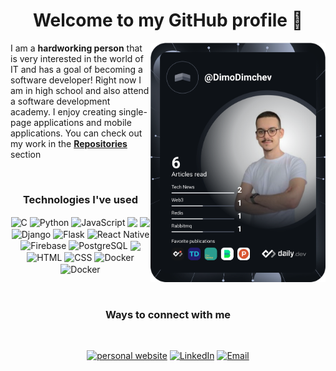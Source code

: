 <h1 align="center"> Welcome to my GitHub profile 👋 </h1>

<!--
**DimoDimchev/DimoDimchev** is a ✨ _special_ ✨ repository because its `README.md` (this file) appears on your GitHub profile.

-->

<a href="https://app.daily.dev/DimoDimchev"><img src="https://github.com/DimoDimchev/DimoDimchev/blob/main/devcard.svg" width="280" align="right" alt="Dimo Dimchev's Dev Card"/></a>

I am a **hardworking person** that is very interested in the world of IT and has a goal of becoming a software developer! Right now I am in high school and also attend a software development academy. I enjoy creating single-page applications and mobile applications. You can check out my work in the [**Repositories**](https://github.com/DimoDimchev?tab=repositories) section


  
<!-- <p align="center">
  <a href="https://github.com/DimoDimchev">
    <img height="150em" src="https://github-readme-stats.vercel.app/api?username=DimoDimchev&theme=dark&show_icons=true" />
    <img height="150em" src="https://github-readme-stats.vercel.app/api/top-langs/?username=DimoDimchev&theme=dark&layout=compact&hide=HTML,CSS" />
  </a>
</p> -->

<br>

<h3 align="center">Technologies I've used</h3>

<!-- | Technology | Purpose of use |
| :----------: | -------------- |
| <img align="center" alt="C" width="35px" src="https://cdn.jsdelivr.net/npm/programming-languages-logos/src/c/c.png"/><img align="center" alt="C++" width="35px" src="https://cdn.jsdelivr.net/npm/programming-languages-logos/src/cpp/cpp.png"/>| Currently exploring [data structures & algorithms with C and C++](https://github.com/DimoDimchev/LearningDataStructures) |
| <img align="center" alt="Python" width="35px" src="https://cdn.jsdelivr.net/npm/programming-languages-logos/src/python/python.png"/>| Learned the fundamentals of programming and advanced programming concepts during my time at the Software University, where I completed the following courses:</br>- [Programming Basics with Python](https://github.com/DimoDimchev/SoftUni-Python-Basics)</br>- [Programming Fundamentals with Python](https://github.com/DimoDimchev/SoftUni-Python-Fundamentals)</br>- [Python Advanced](https://github.com/DimoDimchev/SoftUni-Python-Advanced)</br>- [Python OOP](https://github.com/DimoDimchev/Softuni-Python-OOP)</br>- [Python Web Basics](https://github.com/DimoDimchev/SoftUni-Python-Web-Basics)</br>- [Django Framework](https://github.com/DimoDimchev/SoftUni-Python-Web-Django)</br></br>Developed an app for an [assesment](https://github.com/DimoDimchev/Access-Control) and other small applications like the [2048 game](https://github.com/DimoDimchev/2048) |
| <img align="center" alt="JavaScript" width="35px" src="https://cdn.jsdelivr.net/npm/programming-languages-logos/src/javascript/javascript.png"/>| An essential programming language in the modern world that I use for creating Single Page Applications, mobile applications with React Native and more |
|<img align="center" width="40px" src="https://img.icons8.com/color/48/000000/nodejs.png"/> <img align="center" width="35" src="https://www.vectorlogo.zone/logos/expressjs/expressjs-ar21.svg"/>|Used Node JS and Express JS to build RESTful API's for projects such as my [real-time chat application](https://github.com/DimoDimchev/RealTimeChat) |
| <img align="center" alt="Django" width="50px" src="https://img.icons8.com/color/48/000000/django.png"/>| Used for learning web development with Python, created my [personal website](http://www.dimodimchev.me/) using Django and learned a very powerful framework overall |
| <img align="center" alt="React Native" width="35px" src="https://img.icons8.com/color/48/000000/react-native.png"/>| Learned React in order to build single-page applications in the most efficient way. Learned mobile development with React Native, built several small apps like a [Budget Tracker](https://github.com/DimoDimchev/BudgetTracker) and [Movie Reviews app and a ToDo list app](https://github.com/DimoDimchev/LearningReactNative). A powerful tool that I plan to use for developing mobile applications I have in mind |
| <img align="center" alt="Firebase" width="35px" src="https://img.icons8.com/color/48/000000/firebase.png"/>| Used this for easily creating databases for my JavaScript Single Page Applications and some React Native applications |
| <img align="center" alt="PostgreSQL" width="35" src="https://img.icons8.com/color/48/000000/postgreesql.png"/>| Used for the databases of my Django apps |
| <img align="center" width="35" src="https://img.icons8.com/color/48/000000/mongodb.png"/> | Used MongoDB as a database for some of the single-page applications I've built |
| <img align="center" alt="HTML" width="35" src="https://img.icons8.com/color/48/000000/html-5--v1.png"/>  <img align="center" alt="CSS" width="35" src="https://img.icons8.com/color/48/000000/css3.png"/>| Learned these essential technologies for developing any website or Single Page Application like [LetItAllOut](https://github.com/DimoDimchev/LetItAllOut)- a SPA I developed | -->

<p align="center">
	<img align="center" alt="C" width="35px" src="https://cdn.jsdelivr.net/npm/programming-languages-logos/src/c/c.png"/>
	<img align="center" alt="Python" width="35px" src="https://cdn.jsdelivr.net/npm/programming-languages-logos/src/python/python.png"/>
	<img align="center" alt="JavaScript" width="35px" src="https://cdn.jsdelivr.net/npm/programming-languages-logos/src/javascript/javascript.png"/>
	<img align="center" width="40px" src="https://img.icons8.com/color/48/000000/nodejs.png"/>
	<img align="center" width="50" src="https://www.vectorlogo.zone/logos/expressjs/expressjs-ar21.svg"/>
	<img align="center" alt="Django" width="50px" src="https://img.icons8.com/color/48/000000/django.png"/>
	<img align="center" alt="Flask" width="60px" src="https://www.vectorlogo.zone/logos/pocoo_flask/pocoo_flask-ar21.svg"/>
	<img align="center" alt="React Native" width="35px" src="https://img.icons8.com/color/48/000000/react-native.png"/>
	<img align="center" alt="Firebase" width="35px" src="https://img.icons8.com/color/48/000000/firebase.png"/>
	<img align="center" alt="PostgreSQL" width="35" src="https://img.icons8.com/color/48/000000/postgreesql.png"/>
	<img align="center" width="35" src="https://img.icons8.com/color/48/000000/mongodb.png"/>
	<img align="center" alt="HTML" width="35" src="https://img.icons8.com/color/48/000000/html-5--v1.png"/>
	<img align="center" alt="CSS" width="35" src="https://img.icons8.com/color/48/000000/css3.png"/>
	<img align="center" alt="Docker" width="45" src="https://www.vectorlogo.zone/logos/docker/docker-icon.svg"/>
	<img align="center" alt="Docker" width="65" src="https://www.vectorlogo.zone/logos/git-scm/git-scm-ar21.svg"/>
	
</p>

<br>

<h3 align="center">Ways to connect with me</h3>
<br/>
<p align="center">
  	<a href="http://www.dimodimchev.me"><img alt="personal website" src="https://badgen.net/badge/icon/chrome?icon=chrome&label=Website"></a>
	<a href="https://www.linkedin.com/in/dimodimchev"><img alt="LinkedIn" src="https://img.shields.io/badge/LinkedIn-Dimo%20Dimchev%20-blue?style=flat-square&logo=linkedin"></a>
	<a href="ddimchev7@gmail.com"><img alt="Email" src="https://img.shields.io/badge/Email-ddimchev7@gmail.com-blue?style=flat-square&logo=gmail"></a>
</p>
